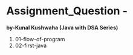 # Assignment_Question - 
**by-Kunal Kushwaha (Java with DSA Series)**
1. 01-flow-of-program
2. 02-first-java
